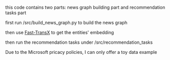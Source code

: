 this code contains two parts: news graph building part and recommendation tasks part

first run /src/build_news_graph.py to build the news graph

then use [Fast-TransX](https://github.com/thunlp/Fast-TransX) to get the entities' embedding

then run the recommendation tasks under /src/recommendation_tasks

Due to the Microsoft pricacy policies, I can only offer a toy data example